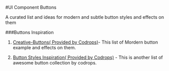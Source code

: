 #UI Component Buttons

A curated list and ideas for modern and subtle button styles and effects on them

###Buttons Inspiration

1. [Creative-Buttons( Provided by Codrops)](http://tympanus.net/Development/CreativeButtons/)- This list of Mordern button example and effects on them.

2. [Button Styles Inspiration( Provided by Codrops)](http://tympanus.net/Development/ButtonStylesInspiration/) - This is another list of awesome button collection by codrops.

